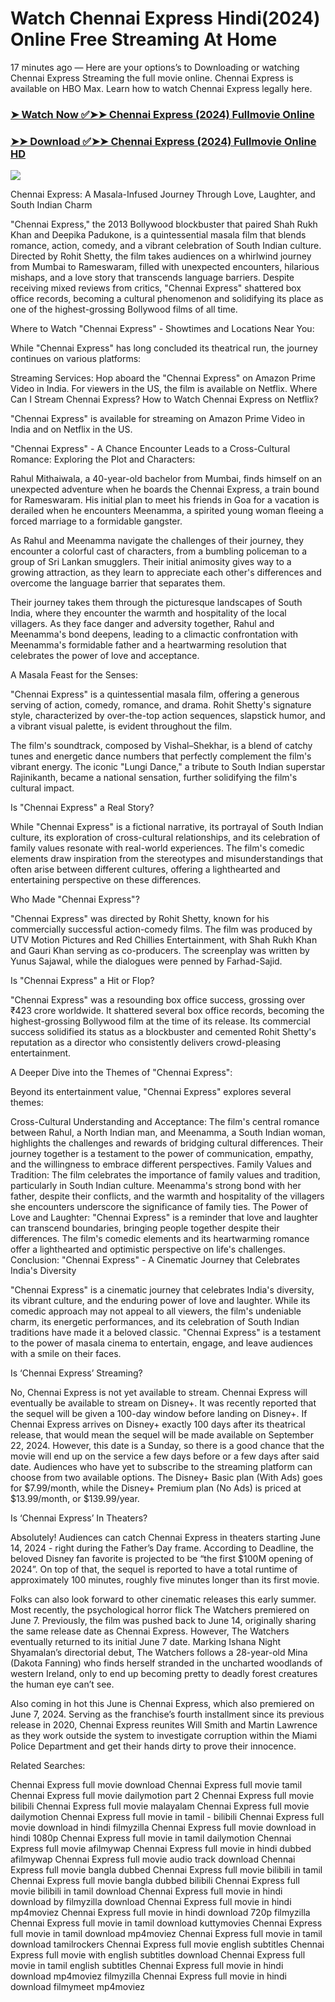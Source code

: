 # Watch Chennai Express Hindi(2024) Online Free Streaming At Home

17 minutes ago — Here are your options’s to Downloading or watching Chennai Express Streaming the full movie online. Chennai Express is available on HBO Max. Learn how to watch Chennai Express legally here.


### [➤ Watch Now ✅➤➤ Chennai Express (2024) Fullmovie Online](https://freeinhinditamilmovies.blogspot.com/2024/09/chennai-express-near-me-2024.html)

### [➤➤ Download ✅➤➤ Chennai Express (2024) Fullmovie Online HD](https://freeinhinditamilmovies.blogspot.com/2024/09/chennai-express-near-me-2024.html)

<p dir="auto"><a href="https://freeinhinditamilmovies.blogspot.com/2024/09/chennai-express-near-me-2024.html" title="PLAY NOW" rel="nofollow"><img src="https://i.imgur.com/jhNGoEt.gif" style="max-width: 100%;"></a></p>


Chennai Express: A Masala-Infused Journey Through Love, Laughter, and South Indian Charm

"Chennai Express," the 2013 Bollywood blockbuster that paired Shah Rukh Khan and Deepika Padukone, is a quintessential masala film that blends romance, action, comedy, and a vibrant celebration of South Indian culture. Directed by Rohit Shetty, the film takes audiences on a whirlwind journey from Mumbai to Rameswaram, filled with unexpected encounters, hilarious mishaps, and a love story that transcends language barriers. Despite receiving mixed reviews from critics, "Chennai Express" shattered box office records, becoming a cultural phenomenon and solidifying its place as one of the highest-grossing Bollywood films of all time.

Where to Watch "Chennai Express" - Showtimes and Locations Near You:

While "Chennai Express" has long concluded its theatrical run, the journey continues on various platforms:

Streaming Services: Hop aboard the "Chennai Express" on Amazon Prime Video in India. For viewers in the US, the film is available on Netflix.
Where Can I Stream Chennai Express? How to Watch Chennai Express on Netflix?

"Chennai Express" is available for streaming on Amazon Prime Video in India and on Netflix in the US.

"Chennai Express" - A Chance Encounter Leads to a Cross-Cultural Romance: Exploring the Plot and Characters:

Rahul Mithaiwala, a 40-year-old bachelor from Mumbai, finds himself on an unexpected adventure when he boards the Chennai Express, a train bound for Rameswaram. His initial plan to meet his friends in Goa for a vacation is derailed when he encounters Meenamma, a spirited young woman fleeing a forced marriage to a formidable gangster.

As Rahul and Meenamma navigate the challenges of their journey, they encounter a colorful cast of characters, from a bumbling policeman to a group of Sri Lankan smugglers. Their initial animosity gives way to a growing attraction, as they learn to appreciate each other's differences and overcome the language barrier that separates them.

Their journey takes them through the picturesque landscapes of South India, where they encounter the warmth and hospitality of the local villagers. As they face danger and adversity together, Rahul and Meenamma's bond deepens, leading to a climactic confrontation with Meenamma's formidable father and a heartwarming resolution that celebrates the power of love and acceptance.

A Masala Feast for the Senses:

"Chennai Express" is a quintessential masala film, offering a generous serving of action, comedy, romance, and drama. Rohit Shetty's signature style, characterized by over-the-top action sequences, slapstick humor, and a vibrant visual palette, is evident throughout the film.

The film's soundtrack, composed by Vishal–Shekhar, is a blend of catchy tunes and energetic dance numbers that perfectly complement the film's vibrant energy. The iconic "Lungi Dance," a tribute to South Indian superstar Rajinikanth, became a national sensation, further solidifying the film's cultural impact.

Is "Chennai Express" a Real Story?

While "Chennai Express" is a fictional narrative, its portrayal of South Indian culture, its exploration of cross-cultural relationships, and its celebration of family values resonate with real-world experiences. The film's comedic elements draw inspiration from the stereotypes and misunderstandings that often arise between different cultures, offering a lighthearted and entertaining perspective on these differences.

Who Made "Chennai Express"?

"Chennai Express" was directed by Rohit Shetty, known for his commercially successful action-comedy films. The film was produced by UTV Motion Pictures and Red Chillies Entertainment, with Shah Rukh Khan and Gauri Khan serving as co-producers. The screenplay was written by Yunus Sajawal, while the dialogues were penned by Farhad-Sajid.

Is "Chennai Express" a Hit or Flop?

"Chennai Express" was a resounding box office success, grossing over ₹423 crore worldwide. It shattered several box office records, becoming the highest-grossing Bollywood film at the time of its release. Its commercial success solidified its status as a blockbuster and cemented Rohit Shetty's reputation as a director who consistently delivers crowd-pleasing entertainment.

A Deeper Dive into the Themes of "Chennai Express":

Beyond its entertainment value, "Chennai Express" explores several themes:

Cross-Cultural Understanding and Acceptance: The film's central romance between Rahul, a North Indian man, and Meenamma, a South Indian woman, highlights the challenges and rewards of bridging cultural differences. Their journey together is a testament to the power of communication, empathy, and the willingness to embrace different perspectives.
Family Values and Tradition: The film celebrates the importance of family values and tradition, particularly in South Indian culture. Meenamma's strong bond with her father, despite their conflicts, and the warmth and hospitality of the villagers she encounters underscore the significance of family ties.
The Power of Love and Laughter: "Chennai Express" is a reminder that love and laughter can transcend boundaries, bringing people together despite their differences. The film's comedic elements and its heartwarming romance offer a lighthearted and optimistic perspective on life's challenges.
Conclusion: "Chennai Express" - A Cinematic Journey that Celebrates India's Diversity

"Chennai Express" is a cinematic journey that celebrates India's diversity, its vibrant culture, and the enduring power of love and laughter. While its comedic approach may not appeal to all viewers, the film's undeniable charm, its energetic performances, and its celebration of South Indian traditions have made it a beloved classic. "Chennai Express" is a testament to the power of masala cinema to entertain, engage, and leave audiences with a smile on their faces.


Is ‘Chennai Express’ Streaming?

No, Chennai Express is not yet available to stream. Chennai Express will eventually be available to stream on Disney+. It was recently reported that the sequel will be given a 100-day window before landing on Disney+. If Chennai Express arrives on Disney+ exactly 100 days after its theatrical release, that would mean the sequel will be made available on September 22, 2024. However, this date is a Sunday, so there is a good chance that the movie will end up on the service a few days before or a few days after said date. Audiences who have yet to subscribe to the streaming platform can choose from two available options. The Disney+ Basic plan (With Ads) goes for $7.99/month, while the Disney+ Premium plan (No Ads) is priced at $13.99/month, or $139.99/year.

Is ‘Chennai Express’ In Theaters?

Absolutely! Audiences can catch Chennai Express in theaters starting June 14, 2024 - right during the Father’s Day frame. According to Deadline, the beloved Disney fan favorite is projected to be “the first $100M opening of 2024”. On top of that, the sequel is reported to have a total runtime of approximately 100 minutes, roughly five minutes longer than its first movie.

Folks can also look forward to other cinematic releases this early summer. Most recently, the psychological horror flick The Watchers premiered on June 7. Previously, the film was pushed back to June 14, originally sharing the same release date as Chennai Express. However, The Watchers eventually returned to its initial June 7 date. Marking Ishana Night Shyamalan’s directorial debut, The Watchers follows a 28-year-old Mina (Dakota Fanning) who finds herself stranded in the uncharted woodlands of western Ireland, only to end up becoming pretty to deadly forest creatures the human eye can’t see.

Also coming in hot this June is Chennai Express, which also premiered on June 7, 2024. Serving as the franchise’s fourth installment since its previous release in 2020, Chennai Express reunites Will Smith and Martin Lawrence as they work outside the system to investigate corruption within the Miami Police Department and get their hands dirty to prove their innocence.


Related Searches:

Chennai Express full movie download
Chennai Express full movie tamil
Chennai Express full movie dailymotion part 2
Chennai Express full movie bilibili
Chennai Express full movie malayalam
Chennai Express full movie dailymotion
Chennai Express full movie in tamil - bilibili
Chennai Express full movie download in hindi filmyzilla
Chennai Express full movie download in hindi 1080p
Chennai Express full movie in tamil dailymotion
Chennai Express full movie afilmywap
Chennai Express full movie in hindi dubbed afilmywap
Chennai Express full movie audio track download
Chennai Express full movie bangla dubbed
Chennai Express full movie bilibili in tamil
Chennai Express full movie bangla dubbed bilibili
Chennai Express full movie bilibili in tamil download
Chennai Express full movie in hindi download by filmyzilla
download Chennai Express full movie in hindi mp4moviez
Chennai Express full movie in hindi download 720p filmyzilla
Chennai Express full movie in tamil download kuttymovies
Chennai Express full movie in tamil download mp4moviez
Chennai Express full movie in tamil download tamilrockers
Chennai Express full movie english subtitles
Chennai Express full movie with english subtitles download
Chennai Express full movie in tamil english subtitles
Chennai Express full movie in hindi download mp4moviez filmyzilla
Chennai Express full movie in hindi download filmymeet mp4moviez

